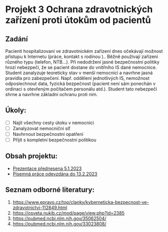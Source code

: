 # Projekt 3 Ochrana zdravotnických zařízení proti útokům od pacientů  

## Zadání

Pacienti hospitalizovaní ve zdravotnickém zařízení dnes očekávají možnost přístupu k Internetu (práce, kontakt s rodinou ).. Běžně používají zařízení různého typu (telefon, NTB…). Při nedodržení jasné bezpečnostní politiky hrozí nebezpečí, že se pacient dostane do vnitřního IS dané nemocnice. Student zanalyzuje teoreticky stav v menší nemocnici a navrhne jasná pravidla pro zabezpečení. Např. oddělení  jednotlivých IS, nemožnost odposlechnout data, fyzická bezpečnost (pacient není sám ponechán v ordinaci s otevřeným počítačem personálu atd.). Student tato nebezpečí shrne a navrhne základní ochranu proti nim.


## Úkoly:

- [ ] Najít všechny cesty útoku v nemocnici  
- [ ] Zanalyzovat nemocniční síť
- [ ] Navhrnout bezpečnostní opatření
- [ ] Přijít s kompletní bezpečnostní politikou

## Obsah projektu:

- [Prezentace přednesena 5.1.2023](prezen.pptx)
- [Písemná práce odevzdána do 13.2.2023](projekt3_Kochanek.docx)

## Seznam odborné literatury:

1. <https://www.epravo.cz/top/clanky/kyberneticka-bezpecnost-ve-zdravotnictvi-112849.html>
2. <https://osveta.nukib.cz/mod/page/view.php?id=2385>
3. <https://pubmed.ncbi.nlm.nih.gov/35062504/>
4. <https://pubmed.ncbi.nlm.nih.gov/33023808/>




